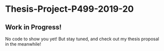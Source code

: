 # Thesis-Project-P499-2019-20
## Work in Progress!
No code to show you yet! But stay tuned, and check out my thesis proposal in the meanwhile!

